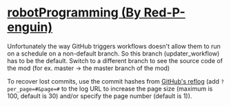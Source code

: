 # [robotProgramming (By Red-P-enguin)](https://github.com/Red-P-enguin/robotProgramming)

Unfortunately the way GitHub triggers workflows doesn't allow them to run on a schedule on a non-default branch. So this branch (updater_workflow) has to be the default. Switch to a different branch to see the source code of the mod (for ex. master -> the master branch of the mod)

To recover lost commits, use the commit hashes from [GitHub's reflog](https://api.github.com/repos/KtaneModules/robotProgramming-Red-P-enguin/events) (add `?per_page=#&page=#` to the log URL to increase the page size (maximum is 100, default is 30) and/or specify the page number (default is 1)).
